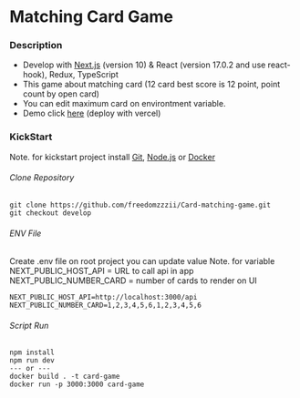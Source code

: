 # Matching Card Game

### Description

- Develop with [Next.js](https://nextjs.org "Next.JS") (version 10) & React (version 17.0.2 and use react-hook), Redux, TypeScript
- This game about matching card (12 card best score is 12 point, point count by open card)
- You can edit maximum card on environtment variable.
- Demo click [here](https://card-matching-game-ten.vercel.app "here") (deploy with vercel)

### KickStart

Note. for kickstart project install [Git](https://git-scm.com/downloadsttp:// "Git"), [Node.js](https://nodejs.org/en/ "Node.js") or [Docker](https://docs.docker.com/engine/install/ubuntu/ "Docker")

###### Clone Repository

	git clone https://github.com/freedomzzzii/Card-matching-game.git
	git checkout develop

###### ENV File

Create .env file on root project you can update value
Note. for variable
NEXT_PUBLIC_HOST_API = URL to call api in app
NEXT_PUBLIC_NUMBER_CARD = number of cards to render on UI

	NEXT_PUBLIC_HOST_API=http://localhost:3000/api
	NEXT_PUBLIC_NUMBER_CARD=1,2,3,4,5,6,1,2,3,4,5,6

###### Script Run

	npm install
	npm run dev
	--- or ---
	docker build . -t card-game
	docker run -p 3000:3000 card-game
